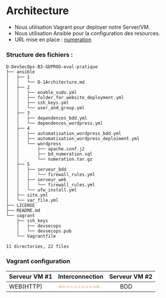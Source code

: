 # Architecture

- Nous utilisation Vagrant pour deployer notre Server/VM.
- Nous utilisation Ansible pour la configuration des resources.
- URL mise en place : [numeration](http://wwww.numeration.com)

### Structure des fichiers :
```schell
D-DevSecOps-B3-GDPROG-eval-pratique
├── ansible
│   ├── 1
│   │   └── D-1Architecture.md
│   ├── 2
│   │   ├── enable_sudo.yml
│   │   ├── folder_for_website_deployment.yml
│   │   ├── ssh_keys.yml
│   │   └── user_and_group.yml
│   ├── 3
│   │   ├── dependences_bdd.yml
│   │   └── dependences_wordpress.yml
│   ├── 4
│   │   ├── automatisation_wordpress_bdd.yml
│   │   ├── automatisation_wordpress_deploiment.yml
│   │   └── wordpress
│   │       ├── apache.conf.j2
│   │       ├── bd_numeration.sql
│   │       └── numeration.tar.gz
│   ├── 5
│   │   ├── serveur_bdd
│   │   │   └── firewall_rules.yml
│   │   ├── serveur_web
│   │   │   └── firewall_rules.yml
│   │   └── ufw_install.yml
│   ├── site.yml
│   └── var_file.yml
├── LICENSE
├── README.md
└── vagrant
    ├── ssh_keys
    │   ├── devsecops
    │   └── devsecops.pub
    └── Vagrantfile

11 directories, 22 files

```

### Vagrant configuration

| Serveur VM #1                              | Interconnection                                   | Serveur VM #2                                    |
|--------------------------------------------|---------------------------------------------------|--------------------------------------------------|
| <div style="margin: auto;">WEB(HTTP)</div> | <span style="color:#eab676" ><===========></span> | <div style="width: 50%; margin: auto;">BDD</div> |